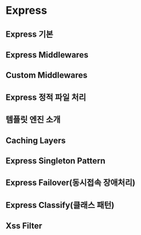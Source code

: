 # Express

## Express 기본

## Express Middlewares

## Custom Middlewares

## Express 정적 파일 처리

## 템플릿 엔진 소개

## Caching Layers

## Express Singleton Pattern

## Express Failover(동시접속 장애처리)

## Express Classify(클래스 패턴)

## Xss Filter